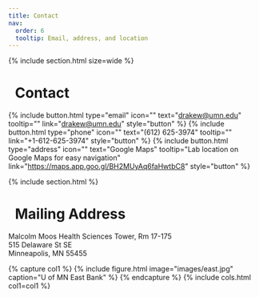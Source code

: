 ```yaml
---
title: Contact
nav:
  order: 6
  tooltip: Email, address, and location
---
```

{% include section.html size=wide %}
# <i class="fas fa-envelope"></i>&nbsp;&nbsp;Contact

{%
  include button.html
  type="email"
  icon=""
  text="drakew@umn.edu"
  tooltip=""
  link="drakew@umn.edu"
  style="button"
%}
{%
  include button.html
  type="phone"
  icon=""
  text="(612) 625-3974" 
  tooltip=""
  link="+1-612-625-3974"
  style="button"
%}
{%
  include button.html
  type="address"
  icon=""
  text="Google Maps"
  tooltip="Lab location on Google Maps for easy navigation"
  link="https://maps.app.goo.gl/BH2MUyAq6faHwtbC8"
  style="button"
%}

{% include section.html %}

# <i class="fas fa-mail-bulk"></i>&nbsp;&nbsp;Mailing Address

Malcolm Moos Health Sciences Tower, Rm 17-175  
515 Delaware St SE  
Minneapolis, MN 55455

{% capture col1 %}
{%
  include figure.html
  image="images/east.jpg"
  caption="U of MN East Bank"
%}
{% endcapture %}
{% include cols.html col1=col1 %}
